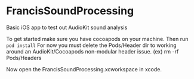 # FrancisSoundProcessing
Basic iOS app to test out AudioKit sound analysis

To get started make sure you have cocoapods on your machine.  Then run `pod install`
For now you must delete the Pods/Header dir to working around an AudioKit/Cocoapods non-modular 
header issue.  (ex) rm -rf  Pods/Headers

Now open the FrancisSoundProcessing.xcworkspace in xcode.


